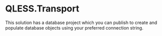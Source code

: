 # QLESS.Transport

This solution has a database project which you can publish to create and populate database objects using your preferred connection string.
